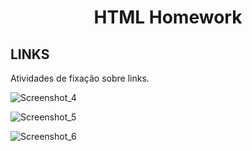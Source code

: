 <h1 align="center">
    <p><b>HTML Homework</b></p>
</h1>

## **LINKS**

Atividades de fixação sobre links.

![Screenshot_4](https://github.com/LivinyAguiar/ExerciciosHTML/assets/161062699/bbc26592-a61b-4252-a351-e5643a134704)

![Screenshot_5](https://github.com/LivinyAguiar/ExerciciosHTML/assets/161062699/b21a5731-b6b6-4c10-86cd-929254d9e3e1)

![Screenshot_6](https://github.com/LivinyAguiar/ExerciciosHTML/assets/161062699/787bc881-188e-4b5e-ab27-2c8e56b960c7)

